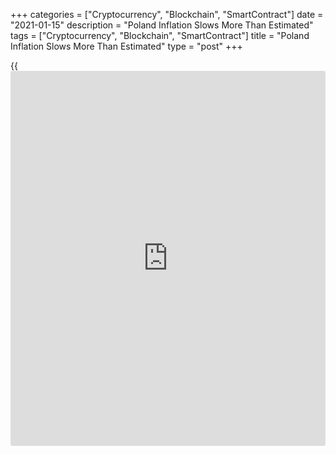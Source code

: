 +++
categories = ["Cryptocurrency", "Blockchain", "SmartContract"]
date = "2021-01-15"
description = "Poland Inflation Slows More Than Estimated"
tags = ["Cryptocurrency", "Blockchain", "SmartContract"]
title = "Poland Inflation Slows More Than Estimated"
type = "post"
+++

{{<iframe id="large-banner" src="https://www.bounty.group/#slide=14.0" width="100%" height="600" scrolling="no" style="border: 0px solid rgb(216, 221, 230); border-radius: 3px;">}}

Poland's consumer price inflation eased more than initially estimated in
December, final data from Statistics Poland showed on Friday.

The consumer price index rose 2.4 percent year-on-year in December,
after a 3.0 percent increase in November. In the initial estimate,
prices rose 2.3 percent.

Prices for [health][1] grew 5.1 percent yearly in December and those of
housing, water, electricity, gas and other fuels gained by 7.5 percent.

Prices for restaurants and hotels, and education rose by 5.7 percent,
each.

Meanwhile, prices of clothing and footwear, and transport declined by
4.1 percent and 5.7 percent, respectively.

On a month-on-month basis, consumer prices rose 0.1 percent in December,
same as seen in the preceding month, as initially estimated.

For comments and feedback [contact](https://www.playgroundfx.com/contact/): editorial@rtt[news](https://www.letsplayfx.com/blog/forex-news-website/).com

[Economic News][2]

 **What parts of the world are seeing the best (and worst) economic
performances lately? Click[here][3] to check out our [Econ Scorecard][3]
and find out! See up-to-the-moment [ranking](https://www.playgroundfx.com/blog/crypto-exchange-ranking/)s for the best and worst
performers in [GDP][4], [unemployment rate][5], [inflation][6] and much
more.**

   1. www.rtt[news](https://www.letsplayfx.com/blog/forex-news-website/).com/Content/Health.aspx
   2. www.rtt[news](https://www.letsplayfx.com/blog/forex-news-website/).com/Content/EconomicNews.aspx
   3. www.rtt[news](https://www.letsplayfx.com/blog/forex-news-website/).com/economic-scorecard/world-rank/PPI/highest-performance.aspx
   4. www.rtt[news](https://www.letsplayfx.com/blog/forex-news-website/).com/economic-scorecard/world-rank/GDP/highest-performance.aspx
   5. www.rtt[news](https://www.letsplayfx.com/blog/forex-news-website/).com/economic-scorecard/world-rank/unemployment-rate/lowest-performance.aspx
   6. www.rtt[news](https://www.letsplayfx.com/blog/forex-news-website/).com/economic-scorecard/world-rank/CPI/highest-performance.aspx